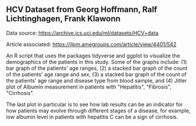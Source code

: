 ## HCV Dataset from Georg Hoffmann, Ralf Lichtinghagen, Frank Klawonn

Data source: https://archive.ics.uci.edu/ml/datasets/HCV+data 

Article associated: https://jlpm.amegroups.com/article/view/4401/542

An R script that uses the packages tidyverse and ggplot to visualize the demographics of the patients in this study.
Some of the graphs include: (1) bar graph of the patients' age ranges, (2) a stacked bar graph of the count of the patients' age range and sex, (3) a stacked bar graph of the count of the patients' age range and disease type from blood sample, and (4) Jitter plot of Albumin measurement in patients with "Hepatitis", "Fibrosis", "Cirrhosis". 

The last plot in particular is to see how lab results can be an indicator for how patients may evolve through different stages of a disease, for example, low albumin level in patients with hepatitis C can be a sign of cirrhosis.

